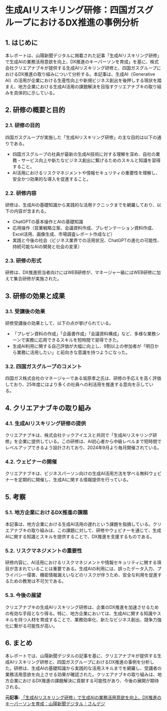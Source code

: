 # 生成AIリスキリング研修：四国ガスグループにおけるDX推進の事例分析

## 1. はじめに

本レポートは、山陽新聞デジタルに掲載された記事「生成AIリスキリング研修」で生成AIの業務活用意欲を向上、DX推進のキーパーソンを育成」を基に、株式会社クリエアナブキが提供する生成AIリスキリング研修と、四国ガスグループにおけるDX推進の取り組みについて分析する。本記事は、生成AI（Generative AI）の活用が企業における生産性向上や新規ビジネス創出を後押しする現状を踏まえ、地方企業における生成AI活用の課題解決を目指すクリエアナブキの取り組みを具体的に示している。

## 2. 研修の概要と目的

### 2.1. 研修の目的

四国ガスグループが実施した「生成AIリスキリング研修」の主な目的は以下の通りである。

* 四国ガスグループの社員が最新の生成AI技術に対する理解を深め、自社の業務・サービス向上や新たなビジネス創出に繋げるためのスキルと知識を習得すること。
* AI活用におけるリスクマネジメントや情報セキュリティの重要性を理解し、安全かつ効果的な導入を促進すること。

### 2.2. 研修内容

研修は、生成AIの基礎知識から実践的な活用テクニックまでを網羅しており、以下の内容が含まれる。

* ChatGPTの基本操作とAIの基礎知識
* 応用操作（営業戦略立案、会議資料作成、プレゼンテーション資料作成、Excel活用、画像生成、市場調査レポート作成など）
* 実践と今後の社会（ビジネス業界での活用状況、ChatGPTの進化の可能性、持続可能なAIの開発と社会の変革）

### 2.3. 研修の形式

研修は、DX推進担当者向けにはWEB研修が、マネージャー級にはWEB研修に加えて集合研修が実施された。

## 3. 研修の効果と成果

### 3.1. 受講後の効果

研修受講後の効果として、以下の点が挙げられている。

* 「プレゼン資料の作成」「企画書作成」「会議資料構成」など、多様な業務シーンで実務に応用できるスキルを短時間で習得できた。
* 生成AI利用に関する自己評価が大幅に向上し、9割以上の参加者が「明日から業務に活用したい」と前向きな意識を持つようになった。

### 3.2. 四国ガスグループのコメント

四国ガス株式会社のマネージャーである坂原孝之氏は、研修の手応えを高く評価しており、25年度にはより多くの社員への利活用を推進する意向を示している。

## 4. クリエアナブキの取り組み

### 4.1. 生成AIリスキリング研修の提供

クリエアナブキは、株式会社テックアイエスと共同で「生成AIリスキリング研修」を企業に提供している。この研修は、AI初心者から中級レベルまで短時間でレベルアップできるよう設計されており、2024年9月より毎月開催されている。

### 4.2. ウェビナーの開催

クリエアナブキは、ビジネスパーソン向けの生成AI活用方法を学べる無料ウェビナーを定期的に開催し、生成AIに関する情報提供を行っている。

## 5. 考察

### 5.1. 地方企業におけるDX推進の課題

本記事は、地方企業における生成AI活用の遅れという課題を指摘している。クリエアナブキの取り組みは、この課題に対して、研修やウェビナーを通じて、生成AIに関する知識とスキルを提供することで、DX推進を支援するものである。

### 5.2. リスクマネジメントの重要性

研修内容に、AI活用におけるリスクマネジメントや情報セキュリティに関する項目が含まれていることは重要である。生成AIの利用には、誤ったデータ入力、プライバシー侵害、機密情報漏えいなどのリスクが伴うため、安全な利用を促進するための教育は不可欠である。

### 5.3. 今後の展望

クリエアナブキの生成AIリスキリング研修は、企業のDX推進を加速させるための有効な手段となり得る。特に、地方企業においては、生成AIに関する知識やスキルを持つ人材を育成することで、業務効率化、新たなビジネス創出、競争力強化に繋がる可能性が高い。

## 6. まとめ

本レポートでは、山陽新聞デジタルの記事を基に、クリエアナブキが提供する生成AIリスキリング研修と、四国ガスグループにおけるDX推進の事例を分析した。研修は、生成AIの基礎知識から実践的な活用スキルまでを網羅し、受講者の業務活用意欲を向上させる効果が確認された。クリエアナブキの取り組みは、地方企業におけるDX推進の課題解決に貢献する可能性があり、今後の展開が期待される。



**元記事:** [「生成AIリスキリング研修」で生成AIの業務活用意欲を向上、DX推進のキーパーソンを育成：山陽新聞デジタル｜さんデジ](https://www.sanyonews.jp/article/1713775)